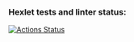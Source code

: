 ### Hexlet tests and linter status:
[![Actions Status](https://github.com/d1abetik/frontend-project-12/actions/workflows/hexlet-check.yml/badge.svg)](https://github.com/d1abetik/frontend-project-12/actions)